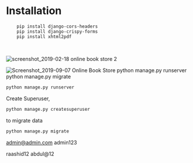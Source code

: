# Installation 


```
    pip install django-cors-headers
    pip install django-crispy-forms
    pip install xhtml2pdf
```

</br>

![screenshot_2019-02-18 online book store 2](https://user-images.githubusercontent.com/28836413/52928808-cddf6e00-336b-11e9-9db9-58cb0fc0f0e5.png)


![Screenshot_2019-09-07 Online Book Store](https://user-images.githubusercontent.com/16104417/64470406-7a483c80-d164-11e9-93b1-cbca68a966cb.png)
python manage.py runserver 
python manage.py migrate

```bash
python manage.py runserver
```

Create Superuser,
```bash
python manage.py createsuperuser
```
to migrate data
```bash
python manage.py migrate
```

admin@admin.com
admin123

raashid12
abdul@12



